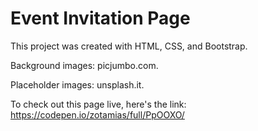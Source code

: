 # Event Invitation Page

This project was created with HTML, CSS, and Bootstrap.

Background images: picjumbo.com.

Placeholder images: unsplash.it.

To check out this page live, here's the link: https://codepen.io/zotamias/full/PpOOXO/
